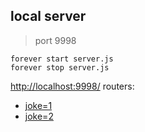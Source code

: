 ## local server
> port 9998

    forever start server.js
    forever stop server.js

[http://localhost:9998/](http://localhost:9998/) routers: 

- [joke=1](http://localhost:9998/?joke=1)
- [joke=2](http://localhost:9998/?joke=2)
